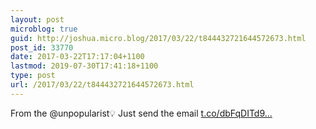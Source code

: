 ```yaml
---
layout: post
microblog: true
guid: http://joshua.micro.blog/2017/03/22/t844432721644572673.html
post_id: 33770
date: 2017-03-22T17:17:04+1100
lastmod: 2019-07-30T17:41:18+1100
type: post
url: /2017/03/22/t844432721644572673.html
---
```

From the @unpopularist💡 Just send the email [t.co/dbFqDITd9...](https://t.co/dbFqDITd9l)
